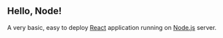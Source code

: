 ## Hello, Node!

A very basic, easy to deploy [React](https://reactjs.org/) application running on [Node.js](https://nodejs.org/) server.

